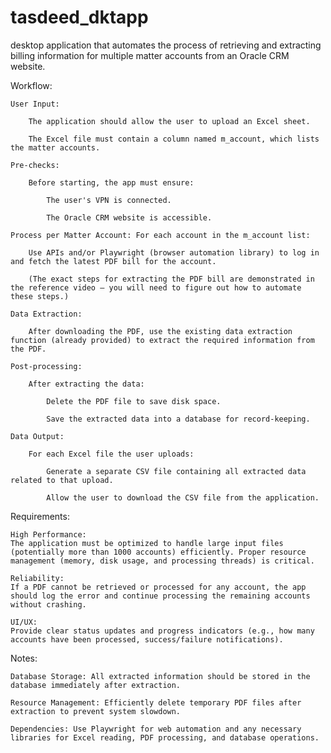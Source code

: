 # tasdeed_dktapp
desktop application that automates the process of retrieving and extracting billing information for multiple matter accounts from an Oracle CRM website.


Workflow:

    User Input:

        The application should allow the user to upload an Excel sheet.

        The Excel file must contain a column named m_account, which lists the matter accounts.

    Pre-checks:

        Before starting, the app must ensure:

            The user's VPN is connected.

            The Oracle CRM website is accessible.

    Process per Matter Account: For each account in the m_account list:

        Use APIs and/or Playwright (browser automation library) to log in and fetch the latest PDF bill for the account.

        (The exact steps for extracting the PDF bill are demonstrated in the reference video — you will need to figure out how to automate these steps.)

    Data Extraction:

        After downloading the PDF, use the existing data extraction function (already provided) to extract the required information from the PDF.

    Post-processing:

        After extracting the data:

            Delete the PDF file to save disk space.

            Save the extracted data into a database for record-keeping.

    Data Output:

        For each Excel file the user uploads:

            Generate a separate CSV file containing all extracted data related to that upload.

            Allow the user to download the CSV file from the application.

Requirements:

    High Performance:
    The application must be optimized to handle large input files (potentially more than 1000 accounts) efficiently. Proper resource management (memory, disk usage, and processing threads) is critical.
    
    Reliability:
    If a PDF cannot be retrieved or processed for any account, the app should log the error and continue processing the remaining accounts without crashing.

    UI/UX:
    Provide clear status updates and progress indicators (e.g., how many accounts have been processed, success/failure notifications).

Notes:

    Database Storage: All extracted information should be stored in the database immediately after extraction.

    Resource Management: Efficiently delete temporary PDF files after extraction to prevent system slowdown.

    Dependencies: Use Playwright for web automation and any necessary libraries for Excel reading, PDF processing, and database operations.
